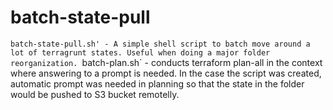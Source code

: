 # batch-state-pull

`batch-state-pull.sh' - A simple shell script to batch move around a lot of terragrunt states. Useful when doing a major folder reorganization.
`batch-plan.sh` - conducts terraform plan-all in the context where answering to a prompt is needed. In the case the script was created, automatic prompt was needed in planning so that the state in the folder would be pushed to S3 bucket remotelly.
